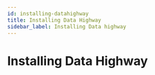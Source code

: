```yaml
---
id: installing-datahighway
title: Installing Data Highway
sidebar_label: Installing Data highway
---
```


# Installing Data Highway